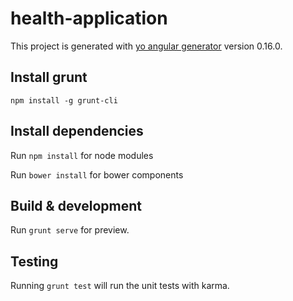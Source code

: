 # health-application

This project is generated with [yo angular generator](https://github.com/yeoman/generator-angular)
version 0.16.0.

## Install grunt

`npm install -g grunt-cli`

## Install dependencies

Run `npm install` for node modules

Run `bower install` for bower components

## Build & development

Run `grunt serve` for preview.

## Testing

Running `grunt test` will run the unit tests with karma.
